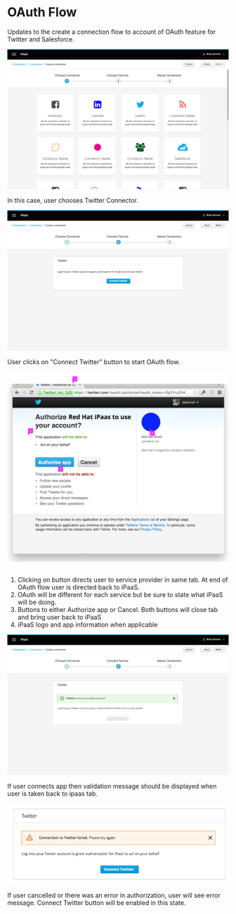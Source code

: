 # OAuth Flow

Updates to the create a connection flow to account of OAuth feature for Twitter and Salesforce.

![Image of choosing connection](img/chooseconnector.png)

In this case, user chooses Twitter Connector.

![Image of choosing object](img/connecttwitter.png)

User clicks on "Connect Twitter" button to start OAuth flow.

![Image of choosing object](img/oauth.png)

1. Clicking on button directs user to service provider in same tab. At end of OAuth flow user is directed back to iPaaS.
1. OAuth will be different for each service but be sure to state what iPaaS will be doing.
1. Buttons to either Authorize app or Cancel. Both buttons will close tab and bring user back to iPaaS
1. iPaaS logo and app information when applicable

![Image of choosing object](img/connectsuccess.png)

If user connects app then validation message should be displayed when user is taken back to ipaas tab.

![Image of choosing object](img/connectionfail.png)

If user cancelled or there was an error in authorization, user will see error message. Connect Twitter button will be enabled in this state.
